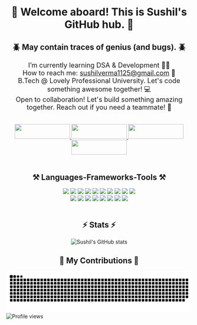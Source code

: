 <h1 align="center">👋 Welcome aboard! This is Sushil's GitHub hub. 🚀</h1> 

<h2 align="center">🪲 May contain traces of genius (and bugs). 🪲</h2>

<div align="center" style="font-size: 18px;">
  <p>I’m currently learning DSA & Development 🧑‍💻<br>
  How to reach me: <a href="mailto:sushilverma1125@gmail.com">sushilverma1125@gmail.com</a> 📧<br>
  B.Tech @ Lovely Professional University. Let's code something awesome together! 💻 <br>
  Open to collaboration! Let's build something amazing together. Reach out if you need a teammate! 🌱</p>
</div>

<br>

<div align="center"> 
  <a href="https://linkedin.com/in/sushilverma1125" target="_blank">
    <img src="https://img.shields.io/badge/LinkedIn-0077B5?style=for-the-badge&logo=linkedin&logoColor=white" style="width: 150px; height: 40px;" >
  </a>
  <a href="https://www.hackerrank.com/sushilverma1125" target="_blank">
    <img src="https://img.shields.io/badge/HackerRank-2EC866?style=for-the-badge&logo=hackerrank&logoColor=white" style="width: 150px; height: 40px;" >
  </a>
  <a href="https://leetcode.com/sushilverma1125" target="_blank">
    <img src="https://img.shields.io/badge/LeetCode-FFA116?style=for-the-badge&logo=leetcode&logoColor=white" style="width: 150px; height: 40px;" >
  </a>
  <a href="https://linktr.ee/sushilverma1125" target="_blank">
    <img src="https://img.shields.io/badge/Linktree-39E09B?style=for-the-badge&logo=linktree&logoColor=white" style="width: 150px; height: 40px;" >
  </a>
</div>

<br>

<div align="center">
  <h2>⚒️ Languages-Frameworks-Tools ⚒️</h2>
  <img src="https://skillicons.dev/icons?i=html" />
  <img src="https://skillicons.dev/icons?i=css" />
  <img src="https://skillicons.dev/icons?i=javascript" />
  <img src="https://skillicons.dev/icons?i=typescript" />
  <img src="https://skillicons.dev/icons?i=react" />
  <img src="https://skillicons.dev/icons?i=bootstrap" />
  <img src="https://skillicons.dev/icons?i=vscode" />
  <img src="https://skillicons.dev/icons?i=github" />
  <img src="https://skillicons.dev/icons?i=nodejs" />
  <img src="https://skillicons.dev/icons?i=python" />
  <br>
  <img src="https://skillicons.dev/icons?i=express" />
  <img src="https://skillicons.dev/icons?i=mongodb" />
  <img src="https://skillicons.dev/icons?i=c" />
  <img src="https://skillicons.dev/icons?i=java" />
  <img src="https://skillicons.dev/icons?i=nextjs" />
  <img src="https://skillicons.dev/icons?i=mysql" />
  <img src="https://skillicons.dev/icons?i=figma" />
  <img src="https://skillicons.dev/icons?i=git" />
</div>

<br>

<div align="center"> 
  <h2>⚡ Stats ⚡</h2>
  
  ![Sushil's GitHub stats](https://github-readme-stats.vercel.app/api?username=sushilverma1125&show_icons=true&theme=radical)
</div>

<div align="center">
  <h2>🐍 My Contributions 🐍</h2>
  <img alt="snake eating my contributions" src="https://raw.githubusercontent.com/sushilverma1125/sushilverma1125/output/snake.svg" />
</div>

<img style="float: left;" src="https://komarev.com/ghpvc/?username=sushilverma1125&color=blue" alt="Profile views">
